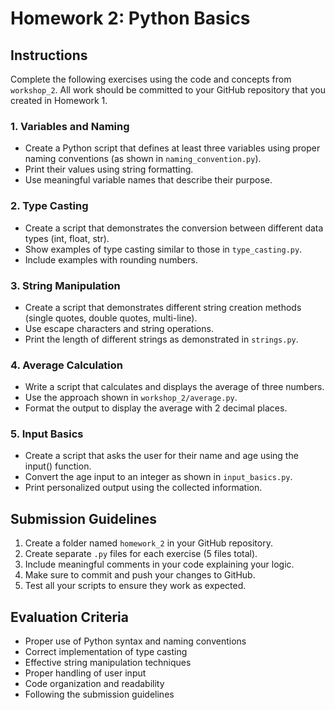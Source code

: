 # Homework 2: Python Basics

## Instructions

Complete the following exercises using the code and concepts from `workshop_2`. All work should be committed to your GitHub repository that you created in Homework 1.

### 1. Variables and Naming
- Create a Python script that defines at least three variables using proper naming conventions (as shown in `naming_convention.py`).
- Print their values using string formatting.
- Use meaningful variable names that describe their purpose.

### 2. Type Casting
- Create a script that demonstrates the conversion between different data types (int, float, str).
- Show examples of type casting similar to those in `type_casting.py`.
- Include examples with rounding numbers.

### 3. String Manipulation
- Create a script that demonstrates different string creation methods (single quotes, double quotes, multi-line).
- Use escape characters and string operations.
- Print the length of different strings as demonstrated in `strings.py`.

### 4. Average Calculation
- Write a script that calculates and displays the average of three numbers.
- Use the approach shown in `workshop_2/average.py`.
- Format the output to display the average with 2 decimal places.

### 5. Input Basics
- Create a script that asks the user for their name and age using the input() function.
- Convert the age input to an integer as shown in `input_basics.py`.
- Print personalized output using the collected information.

## Submission Guidelines
1. Create a folder named `homework_2` in your GitHub repository.
2. Create separate `.py` files for each exercise (5 files total).
3. Include meaningful comments in your code explaining your logic.
4. Make sure to commit and push your changes to GitHub.
5. Test all your scripts to ensure they work as expected.

## Evaluation Criteria
- Proper use of Python syntax and naming conventions
- Correct implementation of type casting
- Effective string manipulation techniques
- Proper handling of user input
- Code organization and readability
- Following the submission guidelines
